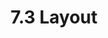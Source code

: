 ---
layout: default
title: 7.3 Layout
parent: 7. Electronics
grand_parent: VzBoT330 - Mellow Kit
has_toc: false
nav_order: 3
has_children: false
permalink: /vz330_mellow/electronics/layout
---